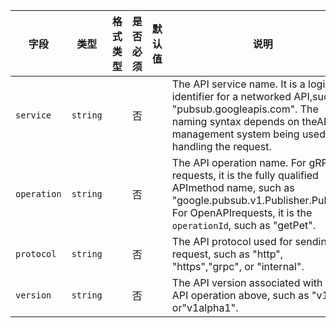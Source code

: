 | 字段 | 类型 | 格式类型 | 是否必须 | 默认值 | 说明 |
|---|---|---|---|---|---|
| `service` | `string` |  | 否 |  | The API service name. It is a logical identifier for a networked API,such as "pubsub.googleapis.com". The naming syntax depends on theAPI management system being used for handling the request. |
| `operation` | `string` |  | 否 |  | The API operation name. For gRPC requests, it is the fully qualified APImethod name, such as "google.pubsub.v1.Publisher.Publish". For OpenAPIrequests, it is the `operationId`, such as "getPet". |
| `protocol` | `string` |  | 否 |  | The API protocol used for sending the request, such as "http", "https","grpc", or "internal". |
| `version` | `string` |  | 否 |  | The API version associated with the API operation above, such as "v1" or"v1alpha1". |
